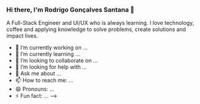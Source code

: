 ### Hi there, I'm Rodrigo Gonçalves Santana 👋

A Full-Stack Engineer and UI/UX who is always learning. I love technology, coffee and applying knowledge to solve problems, create solutions and impact lives.


- 🔭 I’m currently working on ...
- 🌱 I’m currently learning ...
- 👯 I’m looking to collaborate on ...
- 🤔 I’m looking for help with ...
- 💬 Ask me about ...
- 📫 How to reach me: ...
- 😄 Pronouns: ...
- ⚡ Fun fact: ...
-->
